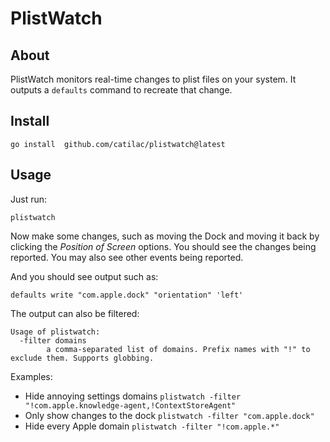 # PlistWatch

## About
PlistWatch monitors real-time changes to plist files on your system.
It outputs a `defaults` command to recreate that change.

## Install
```
go install  github.com/catilac/plistwatch@latest
```

## Usage
Just run:
```
plistwatch 
```

Now make some changes, such as moving the Dock and moving it back by clicking the *Position of Screen* options. 
You should see the changes being reported. 
You may also see other events being reported.

And you should see output such as:
```
defaults write "com.apple.dock" "orientation" 'left'
```

The output can also be filtered:
```
Usage of plistwatch:
  -filter domains
    	a comma-separated list of domains. Prefix names with "!" to exclude them. Supports globbing.
```

Examples:
- Hide annoying settings domains
`plistwatch -filter "!com.apple.knowledge-agent,!ContextStoreAgent"`
- Only show changes to the dock
`plistwatch -filter "com.apple.dock"`
- Hide every Apple domain
`plistwatch -filter "!com.apple.*"`
